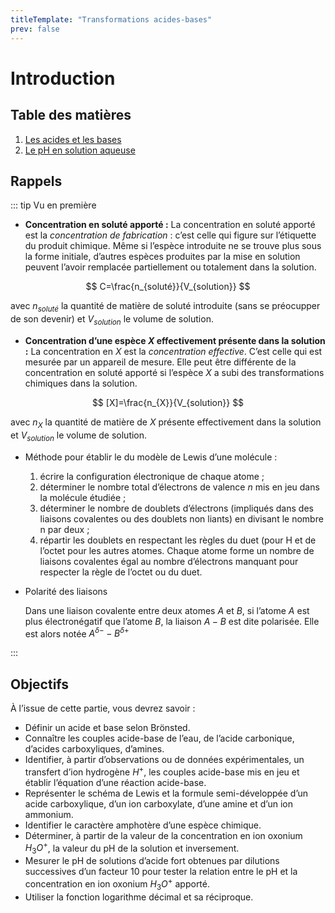 ```yaml
---
titleTemplate: "Transformations acides-bases"
prev: false
---
```


# Introduction

## Table des matières

1. [Les acides et les bases](les-acides-et-les-bases.md)
2. [Le pH en solution aqueuse](ph-en-solution.md)

## Rappels

::: tip Vu en première

- **Concentration en soluté apporté :** La concentration en soluté apporté est la _concentration de fabrication_ : c’est celle qui figure sur l’étiquette du produit chimique. Même si l’espèce introduite ne se trouve plus sous la forme initiale, d’autres espèces produites par la mise en solution peuvent l’avoir remplacée partiellement ou totalement dans la solution.

$$
C=\frac{n_{soluté}}{V_{solution}}
$$

avec $n_{soluté}$ la quantité de matière de soluté introduite (sans se préocupper de son devenir) et $V_{solution}$ le volume de solution.

- **Concentration d’une espèce $X$ effectivement présente dans la solution :** La concentration en $X$ est la _concentration effective_. C’est celle qui est mesurée par un appareil de mesure. Elle peut être différente de la concentration en soluté apporté si l’espèce $X$ a subi des transformations chimiques dans la solution.

$$
[X]=\frac{n_{X}}{V_{solution}}
$$

avec $n_{X}$ la quantité de matière de $X$ présente effectivement dans la solution et $V_{solution}$ le volume de solution.

- Méthode pour établir le du modèle de Lewis d’une molécule :

  1. écrire la configuration électronique de chaque atome ;
  2. déterminer le nombre total d’électrons de valence $n$ mis en jeu dans la molécule étudiée ;
  3. déterminer le nombre de doublets d’électrons (impliqués dans des liaisons covalentes ou des doublets non liants) en divisant le nombre n par deux ;
  4. répartir les doublets en respectant les règles du duet (pour H et de l’octet pour les autres atomes. Chaque atome forme un nombre de liaisons covalentes égal au nombre d’électrons manquant pour respecter la règle de l’octet ou du duet.

- Polarité des liaisons

  Dans une liaison covalente entre deux atomes $A$ et $B$, si l’atome $A$ est plus électronégatif que l’atome $B$, la liaison $A−B$ est dite polarisée. Elle est alors notée $A^{δ−}−B^{δ+}$

:::

## Objectifs

À l’issue de cette partie, vous devrez savoir :

- Définir un acide et base selon Brönsted.
- Connaître les couples acide-base de l’eau, de l’acide carbonique, d’acides carboxyliques, d’amines.
- Identifier, à partir d’observations ou de données expérimentales, un transfert d’ion hydrogène $H^+$, les couples acide-base mis en jeu et établir l’équation d’une réaction acide-base.
- Représenter le schéma de Lewis et la formule semi-développée d’un acide carboxylique, d’un ion carboxylate, d’une amine et d’un ion ammonium.
- Identifier le caractère amphotère d’une espèce chimique.
- Déterminer, à partir de la valeur de la concentration en ion oxonium $H_3O^+$, la valeur du pH de la solution et inversement.
- Mesurer le pH de solutions d’acide fort obtenues par dilutions successives d’un facteur 10 pour tester la relation entre le pH et la concentration en ion oxonium $H_3O^+$ apporté.
- Utiliser la fonction logarithme décimal et sa réciproque.
